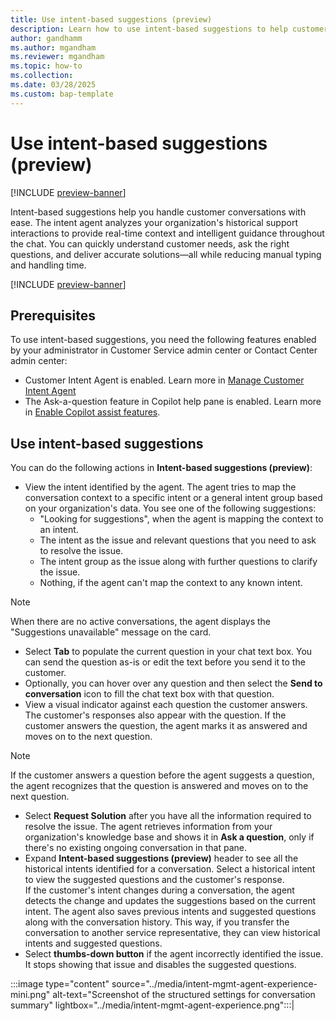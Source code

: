 ```yaml
---
title: Use intent-based suggestions (preview)
description: Learn how to use intent-based suggestions to help customer service representatives handle customer conversations with ease.
author: gandhamm
ms.author: mgandham
ms.reviewer: mgandham
ms.topic: how-to 
ms.collection: 
ms.date: 03/28/2025
ms.custom: bap-template 
---
```



# Use intent-based suggestions (preview)

[!INCLUDE [preview-banner](~/../shared-content/shared/preview-includes/preview-banner.md)]

Intent-based suggestions help you handle customer conversations with ease. The intent agent analyzes your organization's historical support interactions to provide real-time context and intelligent guidance throughout the chat. You can quickly understand customer needs, ask the right questions, and deliver accurate solutions—all while reducing manual typing and handling time.

[!INCLUDE [preview-banner](~/../shared-content/shared/preview-includes/preview-note-d365.md)]

## Prerequisites

To use intent-based suggestions, you need the following features enabled by your administrator in Customer Service admin center or Contact Center admin center:

- Customer Intent Agent is enabled. Learn more in [Manage Customer Intent Agent](../administer/manage-customer-intent-agent.md)
- The Ask-a-question feature in Copilot help pane is enabled. Learn more in [Enable Copilot assist features](../administer/copilot-enable-help-pane.md).
  
## Use intent-based suggestions

You can do the following actions in **Intent-based suggestions (preview)**:

-  View the intent identified by the agent. The agent tries to map the conversation context to a specific intent or a general intent group based on your organization's data. You see one of the following suggestions:
   - "Looking for suggestions", when the agent is mapping the context to an intent.
   - The intent as the issue and relevant questions that you need to ask to resolve the issue.
   - The intent group as the issue along with further questions to clarify the issue.
   - Nothing, if the agent can't map the context to any known intent.
> [!NOTE]
> When there are no active conversations, the agent displays the "Suggestions unavailable" message on the card.
- Select **Tab** to populate the current question in your chat text box. You can send the question as-is or edit the text before you send it to the customer. 
- Optionally, you can hover over any question and then select the **Send to conversation** icon to fill the chat text box with that question. 
- View a visual indicator against each question the customer answers. The customer's responses also appear with the question. If the customer answers the question, the agent marks it as answered and moves on to the next question. 
 > [!NOTE]
 > If the customer answers a question before the agent suggests a question, the agent recognizes that the question is answered and moves on to the next question.
- Select **Request Solution** after you have all the information required to resolve the issue. The agent retrieves information from your organization's knowledge base and shows it in **Ask a question**, only if there's no existing ongoing conversation in that pane.
- Expand **Intent-based suggestions (preview)** header to see all the historical intents identified for a conversation. Select a historical intent to view the suggested questions and the customer's response.  
If the customer's intent changes during a conversation, the agent detects the change and updates the suggestions based on the current intent. The agent also saves previous intents and suggested questions along with the conversation history. This way, if you transfer the conversation to another service representative, they can view historical intents and suggested questions.
- Select **thumbs-down button** if the agent incorrectly identified the issue. It stops showing that issue and disables the suggested questions.

 :::image type="content" source="../media/intent-mgmt-agent-experience-mini.png" alt-text="Screenshot of the structured settings for conversation summary" lightbox="../media/intent-mgmt-agent-experience.png":::|

